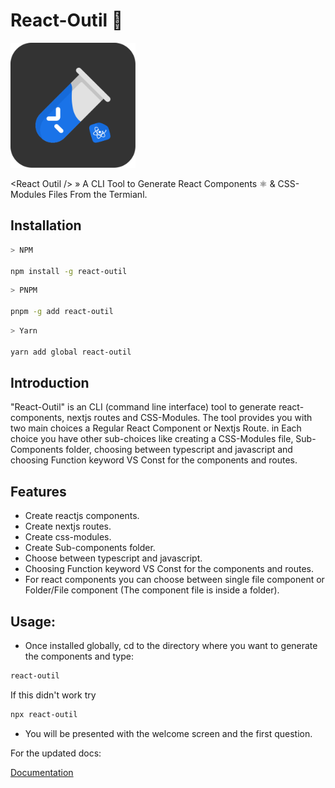 # React-Outil 🧪

<img src="/images/react-outil-Logo-DarkBackground.svg" width="200" height="200">

\<React Outil /> » A CLI Tool to Generate React Components ⚛️ & CSS-Modules Files From the Termianl.

## Installation

```sh
> NPM

npm install -g react-outil
```

```sh
> PNPM

pnpm -g add react-outil
```

```sh
> Yarn

yarn add global react-outil
```

## Introduction

"React-Outil" is an CLI (command line interface) tool to generate react-components, nextjs routes and CSS-Modules. The tool provides you with two main choices a Regular React Component or Nextjs Route.
in Each choice you have other sub-choices like creating a CSS-Modules file, Sub-Components folder, choosing between typescript and javascript and choosing Function keyword VS Const for the components and routes.

## Features

- Create reactjs components.
- Create nextjs routes.
- Create css-modules.
- Create Sub-components folder.
- Choose between typescript and javascript.
- Choosing Function keyword VS Const for the components and routes.
- For react components you can choose between single file component or Folder/File component (The component file is inside a folder).

## Usage:

- Once installed globally, cd to the directory where you want to generate the components and type:

```sh
react-outil
```

If this didn't work try

```sh
npx react-outil
```

- You will be presented with the welcome screen and the first question.

For the updated docs:

[Documentation](https://github.com/FairyPenguin/React-CLI#readme)
